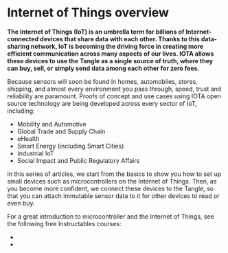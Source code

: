 # Internet of Things overview

**The Internet of Things (IoT) is an umbrella term for billions of Internet-connected devices that share data with each other. Thanks to this data-sharing network, IoT is becoming the driving force in creating more efficient communication across many aspects of our lives. IOTA allows these devices to use the Tangle as a single source of truth, where they can buy, sell, or simply send data among each other for zero fees.**

Because sensors will soon be found in homes, automobiles, stores, shipping, and almost every environment you pass through, speed, trust and reliability are paramount. Proofs of concept and use cases using IOTA open source technology are being developed across every sector of IoT, including:

- Mobility and Automotive
- Global Trade and Supply Chain
- eHealth
- Smart Energy (including Smart Cities)
- Industrial IoT
- Social Impact and Public Regulatory Affairs

In this series of articles, we start from the basics to show you how to set up small devices such as microcontrollers on the Internet of Things. Then, as you become more confident, we connect these devices to the Tangle, so that you can attach immutable sensor data to it for other devices to read or even buy.

For a great introduction to microcontroller and the Internet of Things, see the following free Instructables courses:

-

-

